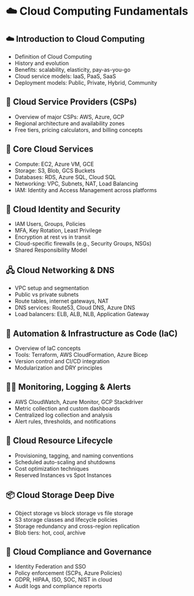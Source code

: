 # ☁️ Cloud Computing Fundamentals

## ☁️ Introduction to Cloud Computing
- Definition of Cloud Computing
- History and evolution
- Benefits: scalability, elasticity, pay-as-you-go
- Cloud service models: IaaS, PaaS, SaaS
- Deployment models: Public, Private, Hybrid, Community

## 🏢 Cloud Service Providers (CSPs)
- Overview of major CSPs: AWS, Azure, GCP
- Regional architecture and availability zones
- Free tiers, pricing calculators, and billing concepts

## 🧰 Core Cloud Services
- Compute: EC2, Azure VM, GCE
- Storage: S3, Blob, GCS Buckets
- Databases: RDS, Azure SQL, Cloud SQL
- Networking: VPC, Subnets, NAT, Load Balancing
- IAM: Identity and Access Management across platforms

## 🔐 Cloud Identity and Security
- IAM Users, Groups, Policies
- MFA, Key Rotation, Least Privilege
- Encryption at rest vs in transit
- Cloud-specific firewalls (e.g., Security Groups, NSGs)
- Shared Responsibility Model

## 🖧 Cloud Networking & DNS
- VPC setup and segmentation
- Public vs private subnets
- Route tables, internet gateways, NAT
- DNS services: Route53, Cloud DNS, Azure DNS
- Load balancers: ELB, ALB, NLB, Application Gateway

## 🚀 Automation & Infrastructure as Code (IaC)
- Overview of IaC concepts
- Tools: Terraform, AWS CloudFormation, Azure Bicep
- Version control and CI/CD integration
- Modularization and DRY principles

## 🕵️‍♂️ Monitoring, Logging & Alerts
- AWS CloudWatch, Azure Monitor, GCP Stackdriver
- Metric collection and custom dashboards
- Centralized log collection and analysis
- Alert rules, thresholds, and notifications

## 🔄 Cloud Resource Lifecycle
- Provisioning, tagging, and naming conventions
- Scheduled auto-scaling and shutdowns
- Cost optimization techniques
- Reserved Instances vs Spot Instances

## 📦 Cloud Storage Deep Dive
- Object storage vs block storage vs file storage
- S3 storage classes and lifecycle policies
- Storage redundancy and cross-region replication
- Blob tiers: hot, cool, archive

## 🔐 Cloud Compliance and Governance
- Identity Federation and SSO
- Policy enforcement (SCPs, Azure Policies)
- GDPR, HIPAA, ISO, SOC, NIST in cloud
- Audit logs and compliance reports
